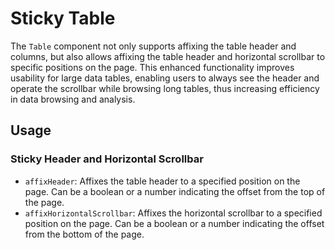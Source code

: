 # Sticky Table

The `Table` component not only supports affixing the table header and columns, but also allows affixing the table header and horizontal scrollbar to specific positions on the page. This enhanced functionality improves usability for large data tables, enabling users to always see the header and operate the scrollbar while browsing long tables, thus increasing efficiency in data browsing and analysis.

## Usage

<!--{include:<import-guide>}-->

### Sticky Header and Horizontal Scrollbar

- `affixHeader`: Affixes the table header to a specified position on the page. Can be a boolean or a number indicating the offset from the top of the page.
- `affixHorizontalScrollbar`: Affixes the horizontal scrollbar to a specified position on the page. Can be a boolean or a number indicating the offset from the bottom of the page.

<!--{include:`affix-horizontal-scrollbar.md`}-->
